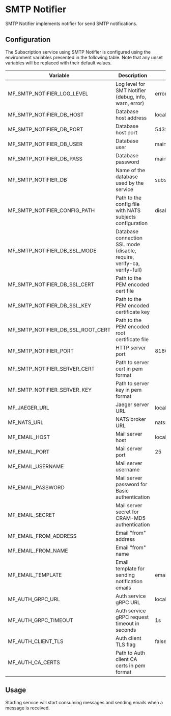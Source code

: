 # SMTP Notifier

SMTP Notifier implements notifier for send SMTP notifications.

## Configuration

The Subscription service using SMTP Notifier is configured using the environment variables presented in the
following table. Note that any unset variables will be replaced with their
default values.

| Variable                          | Description                                                             | Default               |
| --------------------------------- | ----------------------------------------------------------------------- | --------------------- |
| MF_SMTP_NOTIFIER_LOG_LEVEL        | Log level for SMT Notifier (debug, info, warn, error)                   | error                 |
| MF_SMTP_NOTIFIER_DB_HOST          | Database host address                                                   | localhost             |
| MF_SMTP_NOTIFIER_DB_PORT          | Database host port                                                      | 5432                  |
| MF_SMTP_NOTIFIER_DB_USER          | Database user                                                           | mainflux              |
| MF_SMTP_NOTIFIER_DB_PASS          | Database password                                                       | mainflux              |
| MF_SMTP_NOTIFIER_DB               | Name of the database used by the service                                | subscriptions         |
| MF_SMTP_NOTIFIER_CONFIG_PATH      | Path to the config file with NATS subjects configuration                | disable               |
| MF_SMTP_NOTIFIER_DB_SSL_MODE      | Database connection SSL mode (disable, require, verify-ca, verify-full) |                       |
| MF_SMTP_NOTIFIER_DB_SSL_CERT      | Path to the PEM encoded cert file                                       |                       |
| MF_SMTP_NOTIFIER_DB_SSL_KEY       | Path to the PEM encoded certificate key                                 |                       |
| MF_SMTP_NOTIFIER_DB_SSL_ROOT_CERT | Path to the PEM encoded root certificate file                           |                       |
| MF_SMTP_NOTIFIER_PORT             | HTTP server port                                                        | 8180                  |
| MF_SMTP_NOTIFIER_SERVER_CERT      | Path to server cert in pem format                                       |                       |
| MF_SMTP_NOTIFIER_SERVER_KEY       | Path to server key in pem format                                        |                       |
| MF_JAEGER_URL                     | Jaeger server URL                                                       | localhost:6831        |
| MF_NATS_URL                       | NATS broker URL                                                         | nats://127.0.0.1:4222 |
| MF_EMAIL_HOST                     | Mail server host                                                        | localhost             |
| MF_EMAIL_PORT                     | Mail server port                                                        | 25                    |
| MF_EMAIL_USERNAME                 | Mail server username                                                    |                       |
| MF_EMAIL_PASSWORD                 | Mail server password for Basic authentication                           |                       |
| MF_EMAIL_SECRET                   | Mail server secret for CRAM-MD5 authentication                          |                       |
| MF_EMAIL_FROM_ADDRESS             | Email "from" address                                                    |                       |
| MF_EMAIL_FROM_NAME                | Email "from" name                                                       |                       |
| MF_EMAIL_TEMPLATE                 | Email template for sending notification emails                          | email.tmpl            |
| MF_AUTH_GRPC_URL                  | Auth service gRPC URL                                                   | localhost:8181        |
| MF_AUTH_GRPC_TIMEOUT              | Auth service gRPC request timeout in seconds                            | 1s                    |
| MF_AUTH_CLIENT_TLS                | Auth client TLS flag                                                    | false                 |
| MF_AUTH_CA_CERTS                  | Path to Auth client CA certs in pem format                              |                       |

## Usage

Starting service will start consuming messages and sending emails when a message is received.

[doc]: https://docs.mainflux.io

